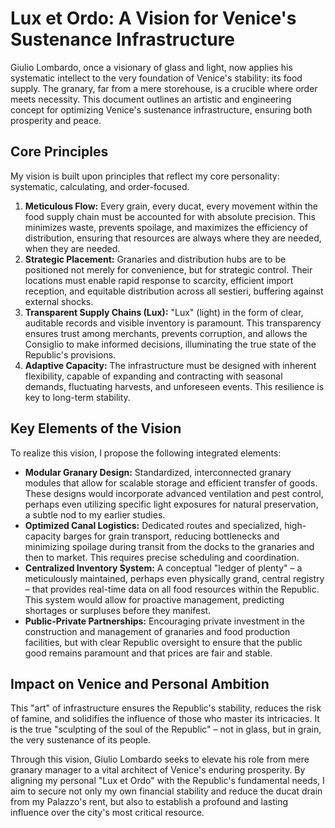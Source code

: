 # Lux et Ordo: A Vision for Venice's Sustenance Infrastructure

Giulio Lombardo, once a visionary of glass and light, now applies his systematic intellect to the very foundation of Venice's stability: its food supply. The granary, far from a mere storehouse, is a crucible where order meets necessity. This document outlines an artistic and engineering concept for optimizing Venice's sustenance infrastructure, ensuring both prosperity and peace.

## Core Principles

My vision is built upon principles that reflect my core personality: systematic, calculating, and order-focused.

1.  **Meticulous Flow:** Every grain, every ducat, every movement within the food supply chain must be accounted for with absolute precision. This minimizes waste, prevents spoilage, and maximizes the efficiency of distribution, ensuring that resources are always where they are needed, when they are needed.
2.  **Strategic Placement:** Granaries and distribution hubs are to be positioned not merely for convenience, but for strategic control. Their locations must enable rapid response to scarcity, efficient import reception, and equitable distribution across all sestieri, buffering against external shocks.
3.  **Transparent Supply Chains (Lux):** "Lux" (light) in the form of clear, auditable records and visible inventory is paramount. This transparency ensures trust among merchants, prevents corruption, and allows the Consiglio to make informed decisions, illuminating the true state of the Republic's provisions.
4.  **Adaptive Capacity:** The infrastructure must be designed with inherent flexibility, capable of expanding and contracting with seasonal demands, fluctuating harvests, and unforeseen events. This resilience is key to long-term stability.

## Key Elements of the Vision

To realize this vision, I propose the following integrated elements:

*   **Modular Granary Design:** Standardized, interconnected granary modules that allow for scalable storage and efficient transfer of goods. These designs would incorporate advanced ventilation and pest control, perhaps even utilizing specific light exposures for natural preservation, a subtle nod to my earlier studies.
*   **Optimized Canal Logistics:** Dedicated routes and specialized, high-capacity barges for grain transport, reducing bottlenecks and minimizing spoilage during transit from the docks to the granaries and then to market. This requires precise scheduling and coordination.
*   **Centralized Inventory System:** A conceptual "ledger of plenty" – a meticulously maintained, perhaps even physically grand, central registry – that provides real-time data on all food resources within the Republic. This system would allow for proactive management, predicting shortages or surpluses before they manifest.
*   **Public-Private Partnerships:** Encouraging private investment in the construction and management of granaries and food production facilities, but with clear Republic oversight to ensure that the public good remains paramount and that prices are fair and stable.

## Impact on Venice and Personal Ambition

This "art" of infrastructure ensures the Republic's stability, reduces the risk of famine, and solidifies the influence of those who master its intricacies. It is the true "sculpting of the soul of the Republic" – not in glass, but in grain, the very sustenance of its people.

Through this vision, Giulio Lombardo seeks to elevate his role from mere granary manager to a vital architect of Venice's enduring prosperity. By aligning my personal "Lux et Ordo" with the Republic's fundamental needs, I aim to secure not only my own financial stability and reduce the ducat drain from my Palazzo's rent, but also to establish a profound and lasting influence over the city's most critical resource.
